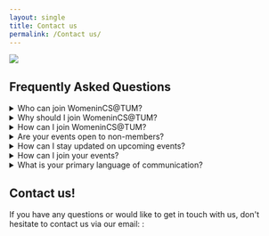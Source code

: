 ```yaml
---
layout: single
title: Contact us
permalink: /Contact us/
---
```


![](../assets/images/IFF-logo-oval.png)

## Frequently Asked Questions

<details>
    <summary>Who can join WomeninCS@TUM?</summary>
    We mainly focus on supporting women and other underrepresented groups at TUM. Anyone with this mission can join us, independently of their gender or field of study.
</details>

<details>
    <summary>Why should I join WomeninCS@TUM?</summary>
    We support women by creating a community, where everyone can feel safe, get support and meet like-minded people. We also organize many events specifically targeting the interests of women in STEM. If you want to be part of our unique community, you're welcome to join us!
</details>

<details>
    <summary>How can I join WomeninCS@TUM?</summary>
    We are recruiting at the beginning of each summer semester. Just stay tuned for more updates when the recruiting process starts and follow us on Instagram for the latest information: [](https://www.instagram.com/women.in.cs.at.tum/)
</details>

<details>
    <summary>Are your events open to non-members?</summary>
    Our events are open to everyone, so just feel free to stop by!
</details>

<details>
    <summary>How can I stay updated on upcoming events?</summary>
    We announce our events on our Instagram page ([](https://www.instagram.com/women.in.cs.at.tum/)). Just follow us for regular updates and invitations to new events. 
</details>

<details>
    <summary>How can I join your events?</summary>
    You can join our events by registering for a specific event via the respective link provided in the event announcement.
</details>

<details>
    <summary>What is your primary language of communication?</summary>
    We are open to all students, so our meetings and events are held in English.
</details>


## Contact us! ##

If you have any questions or would like to get in touch with us, don't hesitate to contact us via our email: [](mailto:womenincstum@gmail.com):


